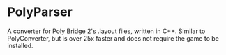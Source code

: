 # PolyParser
A converter for Poly Bridge 2's .layout files, written in C++. Similar to PolyConverter, but is over 25x faster and does not require the game to be installed.
